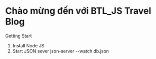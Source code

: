 # Chào mừng đến với BTL_JS Travel Blog
Getting Start
1. Install Node JS
2. Start JSON sever
json-server --watch db.json
